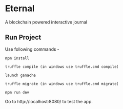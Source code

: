 # Eternal

A blockchain powered interactive journal

## Run Project

Use following commands -

```
npm install

truffle compile (in windows use truffle.cmd compile)

launch ganache

truffle migrate (in windows use truffle.cmd migrate)

npm run dev
```

Go to http://localhost:8080/ to test the app.
